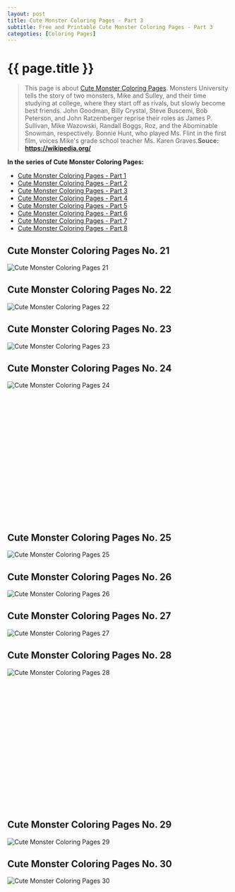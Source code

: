 ```yaml
---
layout: post
title: Cute Monster Coloring Pages - Part 3
subtitle: Free and Printable Cute Monster Coloring Pages - Part 3
categoties: [Coloring Pages]
---
```

{{ page.title }}
================
> This page is about [Cute Monster Coloring Pages](https://hoanghabelle.github.io/). Monsters University tells the story of two monsters, Mike and Sulley, and their time studying at college, where they start off as rivals, but slowly become best friends. John Goodman, Billy Crystal, Steve Buscemi, Bob Peterson, and John Ratzenberger reprise their roles as James P. Sullivan, Mike Wazowski, Randall Boggs, Roz, and the Abominable Snowman, respectively. Bonnie Hunt, who played Ms. Flint in the first film, voices Mike's grade school teacher Ms. Karen Graves.__Souce: https://wikipedia.org/__

**In the series of Cute Monster Coloring Pages:**

* [Cute Monster Coloring Pages - Part 1](https://hoanghabelle.github.io/2017/11/16/Cute-Monster-Coloring-Pages-part-1.html)
* [Cute Monster Coloring Pages - Part 2](https://hoanghabelle.github.io/2017/11/16/Cute-Monster-Coloring-Pages-part-2.html)
* [Cute Monster Coloring Pages - Part 3](https://hoanghabelle.github.io/2017/11/16/Cute-Monster-Coloring-Pages-part-3.html)
* [Cute Monster Coloring Pages - Part 4](https://hoanghabelle.github.io/2017/11/16/Cute-Monster-Coloring-Pages-part-4.html)
* [Cute Monster Coloring Pages - Part 5](https://hoanghabelle.github.io/2017/11/16/Cute-Monster-Coloring-Pages-part-5.html)
* [Cute Monster Coloring Pages - Part 6](https://hoanghabelle.github.io/2017/11/16/Cute-Monster-Coloring-Pages-part-6.html)
* [Cute Monster Coloring Pages - Part 7](https://hoanghabelle.github.io/2017/11/16/Cute-Monster-Coloring-Pages-part-7.html)
* [Cute Monster Coloring Pages - Part 8](https://hoanghabelle.github.io/2017/11/16/Cute-Monster-Coloring-Pages-part-8.html)
## Cute Monster Coloring Pages No. 21
![Cute Monster Coloring Pages 21](https://hoanghabelle.github.io/img2/Cute-Monster-Coloring-Pages%20(21).jpg "Cute Monster Coloring Pages 21")

## Cute Monster Coloring Pages No. 22
![Cute Monster Coloring Pages 22](https://hoanghabelle.github.io/img2/Cute-Monster-Coloring-Pages%20(22).jpg "Cute Monster Coloring Pages 22")

## Cute Monster Coloring Pages No. 23
![Cute Monster Coloring Pages 23](https://hoanghabelle.github.io/img2/Cute-Monster-Coloring-Pages%20(23).jpg "Cute Monster Coloring Pages 23")

## Cute Monster Coloring Pages No. 24
![Cute Monster Coloring Pages 24](https://hoanghabelle.github.io/img2/Cute-Monster-Coloring-Pages%20(24).jpg "Cute Monster Coloring Pages 24")

<script async src="//pagead2.googlesyndication.com/pagead/js/adsbygoogle.js"></script><!-- Texxtonly --><ins class="adsbygoogle" style="display:inline-block;width:336px;height:280px" data-ad-client="ca-pub-6753140515841889" data-ad-slot="3207852233"></ins><script>(adsbygoogle = window.adsbygoogle || []).push({}); </script>

## Cute Monster Coloring Pages No. 25
![Cute Monster Coloring Pages 25](https://hoanghabelle.github.io/img2/Cute-Monster-Coloring-Pages%20(25).jpg "Cute Monster Coloring Pages 25")

## Cute Monster Coloring Pages No. 26
![Cute Monster Coloring Pages 26](https://hoanghabelle.github.io/img2/Cute-Monster-Coloring-Pages%20(26).jpg "Cute Monster Coloring Pages 26")

## Cute Monster Coloring Pages No. 27
![Cute Monster Coloring Pages 27](https://hoanghabelle.github.io/img2/Cute-Monster-Coloring-Pages%20(27).jpg "Cute Monster Coloring Pages 27")

## Cute Monster Coloring Pages No. 28
![Cute Monster Coloring Pages 28](https://hoanghabelle.github.io/img2/Cute-Monster-Coloring-Pages%20(28).jpg "Cute Monster Coloring Pages 28")

<script async src="//pagead2.googlesyndication.com/pagead/js/adsbygoogle.js"></script><!-- Texxtonly --><ins class="adsbygoogle" style="display:inline-block;width:336px;height:280px" data-ad-client="ca-pub-6753140515841889" data-ad-slot="3207852233"></ins><script>(adsbygoogle = window.adsbygoogle || []).push({}); </script>

## Cute Monster Coloring Pages No. 29
![Cute Monster Coloring Pages 29](https://hoanghabelle.github.io/img2/Cute-Monster-Coloring-Pages%20(29).jpg "Cute Monster Coloring Pages 29")

## Cute Monster Coloring Pages No. 30
![Cute Monster Coloring Pages 30](https://hoanghabelle.github.io/img2/Cute-Monster-Coloring-Pages%20(30).jpg "Cute Monster Coloring Pages 30")

